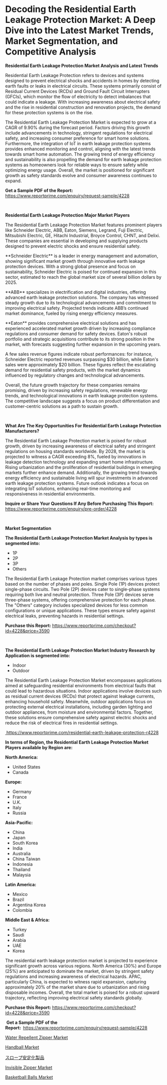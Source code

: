 <p><h1>Decoding the Residential Earth Leakage Protection Market: A Deep Dive into the Latest Market Trends, Market Segmentation, and Competitive Analysis</h1></p><p><strong>Residential Earth Leakage Protection Market Analysis and Latest Trends</strong></p>
<p><p>Residential Earth Leakage Protection refers to devices and systems designed to prevent electrical shocks and accidents in homes by detecting earth faults or leaks in electrical circuits. These systems primarily consist of Residual Current Devices (RCDs) and Ground Fault Circuit Interrupters (GFCIs), which monitor the flow of electricity to detect imbalances that could indicate a leakage. With increasing awareness about electrical safety and the rise in residential construction and renovation projects, the demand for these protection systems is on the rise.</p><p>The Residential Earth Leakage Protection Market is expected to grow at a CAGR of 9.90% during the forecast period. Factors driving this growth include advancements in technology, stringent regulations for electrical safety, and increasing consumer preference for smart home solutions. Furthermore, the integration of IoT in earth leakage protection systems provides enhanced monitoring and control, aligning with the latest trends towards smart home automation. The growing trend of energy efficiency and sustainability is also propelling the demand for earth leakage protection systems as homeowners look for reliable ways to ensure safety while optimizing energy usage. Overall, the market is positioned for significant growth as safety standards evolve and consumer awareness continues to expand.</p></p>
<p><strong>Get a Sample PDF of the Report:&nbsp;</strong> <a href="https://www.reportprime.com/enquiry/request-sample/4228">https://www.reportprime.com/enquiry/request-sample/4228</a></p>
<p>&nbsp;</p>
<p><strong>Residential Earth Leakage Protection Major Market Players</strong></p>
<p><p>The Residential Earth Leakage Protection Market features prominent players like Schneider Electric, ABB, Eaton, Siemens, Legrand, Fuji Electric, Mitsubishi Electric, GE, Hitachi Industrial, Broyce Control, CHNT, and Delixi. These companies are essential in developing and supplying products designed to prevent electric shocks and ensure residential safety.</p><p>**Schneider Electric** is a leader in energy management and automation, showing significant market growth through innovative earth leakage protection devices. With a strong global presence and focus on sustainability, Schneider Electric is poised for continued expansion in this sector, estimated to reach the global market size of several billion dollars by 2025.</p><p>**ABB** specializes in electrification and digital industries, offering advanced earth leakage protection solutions. The company has witnessed steady growth due to its technological advancements and commitment to improving electrical safety. Projected trends indicate ABB’s continued market dominance, fueled by rising energy efficiency measures.</p><p>**Eaton** provides comprehensive electrical solutions and has experienced accelerated market growth driven by increasing compliance regulations and consumer demand for safety devices. Eaton's robust portfolio and strategic acquisitions contribute to its strong position in the market, with forecasts suggesting further expansion in the upcoming years.</p><p>A few sales revenue figures indicate robust performances: for instance, Schneider Electric reported revenues surpassing $30 billion, while Eaton's sales were approximately $20 billion. These figures reflect the escalating demand for residential safety products, with the market dynamics influenced by regulatory changes and technological advancements.</p><p>Overall, the future growth trajectory for these companies remains promising, driven by increasing safety regulations, renewable energy trends, and technological innovations in earth leakage protection systems. The competitive landscape suggests a focus on product differentiation and customer-centric solutions as a path to sustain growth.</p></p>
<p>&nbsp;</p>
<p><strong>What Are The Key Opportunities For Residential Earth Leakage Protection Manufacturers?</strong></p>
<p><p>The Residential Earth Leakage Protection market is poised for robust growth, driven by increasing awareness of electrical safety and stringent regulations on housing standards worldwide. By 2028, the market is projected to witness a CAGR exceeding 8%, fueled by innovations in leakage detection technology and expanding smart home infrastructure. Rising urbanization and the proliferation of residential buildings in emerging markets further enhance demand. Additionally, the growing trend towards energy efficiency and sustainable living will spur investments in advanced earth leakage protection systems. Future outlook indicates a focus on integrating IoT solutions, enhancing real-time monitoring and responsiveness in residential environments.</p></p>
<p><strong>Inquire or Share Your Questions If Any Before Purchasing This Report:</strong> <a href="https://www.reportprime.com/enquiry/pre-order/4228">https://www.reportprime.com/enquiry/pre-order/4228</a></p>
<p>&nbsp;</p>
<p><strong>Market Segmentation</strong></p>
<p><strong>The Residential Earth Leakage Protection Market Analysis by types is segmented into:</strong></p>
<p><ul><li>1P</li><li>2P</li><li>3P</li><li>Others</li></ul></p>
<p><p>The Residential Earth Leakage Protection market comprises various types based on the number of phases and poles. Single Pole (1P) devices protect single-phase circuits. Two Pole (2P) devices cater to single-phase systems requiring both live and neutral protection. Three Pole (3P) devices serve three-phase systems, offering comprehensive protection for each phase. The "Others" category includes specialized devices for less common configurations or unique applications. These types ensure safety against electrical leaks, preventing hazards in residential settings.</p></p>
<p><strong>Purchase this Report:&nbsp;</strong><a href="https://www.reportprime.com/checkout?id=4228&price=3590">https://www.reportprime.com/checkout?id=4228&price=3590</a></p>
<p>&nbsp;</p>
<p><strong>The Residential Earth Leakage Protection Market Industry Research by Application is segmented into:</strong></p>
<p><ul><li>Indoor</li><li>Outdoor</li></ul></p>
<p><p>The Residential Earth Leakage Protection Market encompasses applications aimed at safeguarding residential environments from electrical faults that could lead to hazardous situations. Indoor applications involve devices such as residual current devices (RCDs) that protect against leakage currents, enhancing household safety. Meanwhile, outdoor applications focus on protecting external electrical installations, including garden lighting and outdoor appliances, from moisture and environmental factors. Together, these solutions ensure comprehensive safety against electric shocks and reduce the risk of electrical fires in residential settings.</p></p>
<p><a href="https://www.reportprime.com/residential-earth-leakage-protection-r4228">&nbsp;https://www.reportprime.com/residential-earth-leakage-protection-r4228</a></p>
<p><strong>In terms of Region, the Residential Earth Leakage Protection Market Players available by Region are:</strong></p>
<p>
    <p> <strong> North America: </strong>
        <ul>
            <li>United States</li>
            <li>Canada</li>
        </ul>
        </p> 
    <p> <strong> Europe: </strong>
        <ul>
            <li>Germany</li>
            <li>France</li>
            <li>U.K.</li>
            <li>Italy</li>
            <li>Russia</li>
        </ul>
        </p> 
    <p> <strong> Asia-Pacific: </strong>
        <ul>
            <li>China</li>
            <li>Japan</li>
            <li>South Korea</li>
            <li>India</li>
            <li>Australia</li>
            <li>China Taiwan</li>
            <li>Indonesia</li>
            <li>Thailand</li>
            <li>Malaysia</li>
        </ul>
        </p> 
    <p> <strong> Latin America: </strong>
        <ul>
            <li>Mexico</li>
            <li>Brazil</li>
            <li>Argentina Korea</li>
            <li>Colombia</li>
        </ul>
        </p> 
    <p> <strong> Middle East & Africa: </strong>
        <ul>
            <li>Turkey</li>
            <li>Saudi</li>
            <li>Arabia</li>
            <li>UAE</li>
            <li>Korea</li>
        </ul>
    </p>
    </p>
<p><p>The residential earth leakage protection market is projected to experience significant growth across various regions. North America (30%) and Europe (25%) are anticipated to dominate the market, driven by stringent safety regulations and increasing awareness of electrical hazards. APAC, particularly China, is expected to witness rapid expansion, capturing approximately 20% of the market share due to urbanization and rising disposable incomes. Overall, the total market is poised for a robust upward trajectory, reflecting improving electrical safety standards globally.</p></p>
<p><strong>Purchase this Report: </strong><a href="https://www.reportprime.com/checkout?id=4228&price=3590">https://www.reportprime.com/checkout?id=4228&price=3590</a></p>
<p>&nbsp;<strong>Get a Sample PDF of the Report:&nbsp;&nbsp;</strong><a href="https://www.reportprime.com/enquiry/request-sample/4228">https://www.reportprime.com/enquiry/request-sample/4228</a></p>
<p><strong></strong></p>
<p><p><a href="https://issuu.com/reportprime-2/docs/water-repellent-zipper-market-size-_d7dc17a415e086">Water Repellent Zipper Market</a></p><p><a href="https://www.linkedin.com/pulse/handball-market-outlook-complete-industry-analysis-2024-2031-ni3hc?trackingId=%2FuHegmDZS5yWu8s87Syy%2Fg%3D%3D">Handball Market</a></p><p><a href="https://medium.com/@shepardelmer/slope-stabilisation-products-market-%E3%81%AF-%E3%82%B3%E3%82%B9%E3%83%88%E7%AE%A1%E7%90%86%E3%81%A8%E5%8A%B9%E7%8E%87%E5%90%91%E4%B8%8A%E3%82%92%E5%84%AA%E5%85%88%E3%81%97%E3%81%BE%E3%81%99-%E3%81%95%E3%82%89%E3%81%AB-%E5%A0%B1%E5%91%8A%E6%9B%B8%E3%81%AF%E5%B8%82%E5%A0%B4%E3%81%AE%E9%9C%80%E8%A6%81%E9%9D%A2%E3%81%A8%E4%BE%9B%E7%B5%A6%E9%9D%A2%E3%81%AE%E4%B8%A1%E6%96%B9%E3%82%92%E3%82%AB%E3%83%90%E3%83%BC%E3%81%97%E3%81%A6%E3%81%84%E3%81%BE%E3%81%99-slope-2bd71b9b2d73">スロープ安定化製品</a></p><p><a href="https://issuu.com/reportprime-2/docs/invisible-zipper-market-size-2030.p_96382f50edc74f">Invisible Zipper Market</a></p><p><a href="https://www.linkedin.com/pulse/basketball-balls-market-growth-segmentation-regional-analysis-fharc?trackingId=HbMhhLvIQDOzrOfhAlCMtw%3D%3D">Basketball Balls Market</a></p></p>